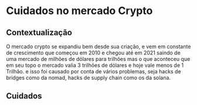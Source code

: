 # Cuidados no mercado Crypto
## Contextualização
O mercado crypto se expandiu bem desde sua criação, e vem em constante de crescimento que começou em 2010 e chegou até em 2021 saindo de uma mercado de milhões de dólares para trilhões mas o que aconteceu que em seu topo o mercado valia 3 trilhões de dólares e hoje vale menos de 1 Trilhão. e isso foi causado por conta de vários problemas, seja hacks de bridges como da nomad, hacks de supply chain como os da solana.
## Cuidados